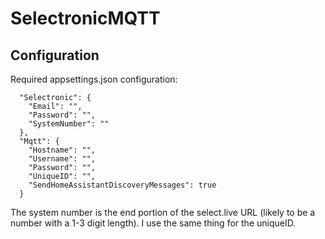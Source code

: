 # SelectronicMQTT

## Configuration

Required appsettings.json configuration:

```
  "Selectronic": {
    "Email": "",
    "Password": "",
    "SystemNumber": ""
  },
  "Mqtt": {
    "Hostname": "",
    "Username": "",
    "Password": "",
    "UniqueID": "",
    "SendHomeAssistantDiscoveryMessages": true
  }
```

The system number is the end portion of the select.live URL (likely to be a number with a 1-3 digit length). I use the same thing for the uniqueID.
